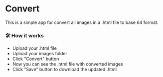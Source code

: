 # Convert

This is a simple app for convert all images in a .html file to base 64 format.

### 🛠 How it works

* Upload your .html file
* Upload your images folder
* Click "Convert" button
* Now you can see the .html file with converted images
* Click "Save" button to download the updated .html
